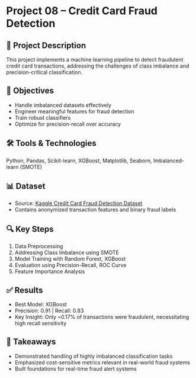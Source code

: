 # Project 08 – Credit Card Fraud Detection

## 📄 Project Description
This project implements a machine learning pipeline to detect fraudulent credit card transactions, addressing the challenges of class imbalance and precision-critical classification.

## 🎯 Objectives
- Handle imbalanced datasets effectively
- Engineer meaningful features for fraud detection
- Train robust classifiers
- Optimize for precision-recall over accuracy

## 🛠️ Tools & Technologies
Python, Pandas, Scikit-learn, XGBoost, Matplotlib, Seaborn, Imbalanced-learn (SMOTE)

## 📊 Dataset
- Source: [Kaggle Credit Card Fraud Detection Dataset](https://www.kaggle.com/datasets/mlg-ulb/creditcardfraud)
- Contains anonymized transaction features and binary fraud labels

## 🔍 Key Steps
1. Data Preprocessing
2. Addressing Class Imbalance using SMOTE
3. Model Training with Random Forest, XGBoost
4. Evaluation using Precision-Recall, ROC Curve
5. Feature Importance Analysis

## ✅ Results
- Best Model: XGBoost
- Precision: 0.91 | Recall: 0.83
- Key Insight: Only ~0.17% of transactions were fraudulent, necessitating high recall sensitivity

## 📌 Takeaways
- Demonstrated handling of highly imbalanced classification tasks
- Emphasized cost-sensitive metrics relevant in real-world fraud systems
- Built foundations for real-time fraud alert systems
